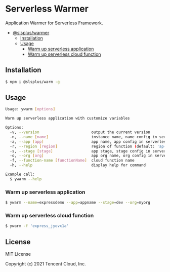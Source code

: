 # Serverless Warmer

Application Warmer for Serverless Framework.

- [@slsplus/warmer](#Serverless-Warmer)
  - [Installation](#installation)
  - [Usage](#usage)
    - [Warm up serverless application](#Warm-up-serverless-application)
    - [Warm up serverless cloud function](#Warm-up-serverless-cloud-function)

## Installation

```bash
$ npm i @slsplus/warm -g
```

## Usage

```bash
Usage: ywarm [options]

Warm up serverless application with customize variables

Options:
  -v, --version                       output the current version
  -n, --name [name]                   instance name, name config in serverless.yml
  -a, --app [app]                     app name, app config in serverless.yml
  -r, --region [region]               region of function (default: 'ap-guangzhou')
  -s, --stage [stage]                 app stage, stage config in serverless.yml (default: 'dev')
  -o, --org [org]                     app org name, org config in serverless.yml
  -f, --function-name [functionName]  cloud function name
  -h, --help                          display help for command

Example call:
  $ ywarm --help
```

### Warm up serverless application

```bash
$ ywarm --name=expressdemo --app=appname --stage=dev --org=myorg
```

### Warm up serverless cloud function

```bash
$ ywarm -f 'express_jyovx1a'
```

## License

MIT License

Copyright (c) 2021 Tencent Cloud, Inc.

